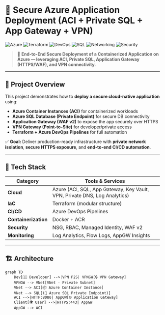 # 🚀 Secure Azure Application Deployment (ACI + Private SQL + App Gateway + VPN)

![Azure](https://img.shields.io/badge/Azure-Cloud-blue?logo=microsoftazure)
![Terraform](https://img.shields.io/badge/IaC-Terraform-purple?logo=terraform)
![DevOps](https://img.shields.io/badge/DevOps-CI%2FCD-green?logo=azuredevops)
![SQL](https://img.shields.io/badge/Database-Azure%20SQL-orange?logo=databricks)
![Networking](https://img.shields.io/badge/Networking-VNet%20%7C%20VPN-red?logo=cloudflare)
![Security](https://img.shields.io/badge/Security-WAF%20%7C%20PrivateLink-yellow?logo=security)

> 🌟 **End-to-End Secure Deployment of a Containerized Application on Azure — leveraging ACI, Private SQL, Application Gateway (HTTPS/WAF), and VPN connectivity.**

---

## 📌 Project Overview  

This project demonstrates how to **deploy a secure cloud-native application** using:  

- **Azure Container Instances (ACI)** for containerized workloads  
- **Azure SQL Database (Private Endpoint)** for secure DB connectivity  
- **Application Gateway (WAF v2)** to expose the app securely over HTTPS  
- **VPN Gateway (Point-to-Site)** for developer/private access  
- **Terraform + Azure DevOps Pipelines** for full automation  

✅ **Goal:** Deliver production-ready infrastructure with **private network isolation**, **secure HTTPS exposure**, and **end-to-end CI/CD automation**.  


---
## 📌 Tech Stack  

| Category              | Tools & Services |
|------------------------|-----------------|
| **Cloud**             | Azure (ACI, SQL, App Gateway, Key Vault, VPN, Private DNS, Log Analytics) |
| **IaC**               | Terraform (modular structure) |
| **CI/CD**             | Azure DevOps Pipelines |
| **Containerization**  | Docker + ACR |
| **Security**          | NSG, RBAC, Managed Identity, WAF v2 |
| **Monitoring**        | Log Analytics, Flow Logs, AppGW Insights |
---

## 🏗️ Architecture  

```mermaid
graph TD
    Dev[👨‍💻 Developer] -->|VPN P2S| VPNGW[🔒 VPN Gateway]
    VPNGW --> VNet[VNet - Private Subnet]
    VNet --> ACI[📦 Azure Container Instance]
    VNet --> SQL[(💾 Azure SQL Private Endpoint)]
    ACI -->|HTTP:8080| AppGW[🌐 Application Gateway]
    Client[🌍 User] -->|HTTPS:443| AppGW
    AppGW --> ACI


